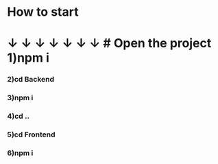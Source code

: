 <h1>How to start<h1>
↓  ↓  ↓  ↓  ↓  ↓  ↓ 
# Open the project
1)npm i<h3>
2)cd Backend<h3>
3)npm i<h3> 
4)cd .. <h3>
5)cd Frontend<h3>
6)npm i<h3> 
